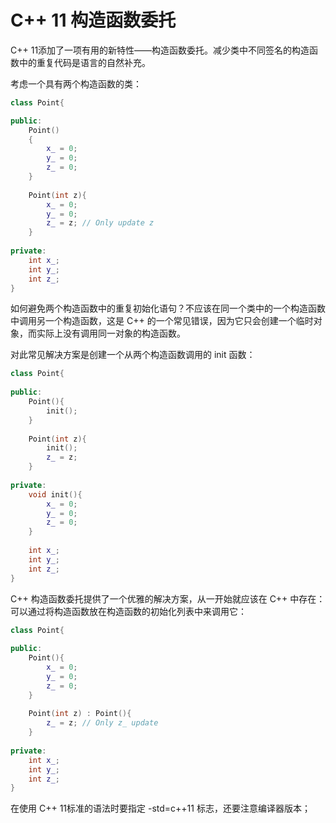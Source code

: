 # C++ 11 构造函数委托

C++ 11添加了一项有用的新特性——构造函数委托。减少类中不同签名的构造函数中的重复代码是语言的自然补充。

考虑一个具有两个构造函数的类：

~~~C++
class Point{

public:
    Point()
    {
        x_ = 0;
        y_ = 0;
        z_ = 0;
    }
    
    Point(int z){
        x_ = 0;
        y_ = 0;
        z_ = z; // Only update z
    }
    
private:
    int x_;
    int y_;
    int z_;
}
~~~

如何避免两个构造函数中的重复初始化语句？不应该在同一个类中的一个构造函数中调用另一个构造函数，这是 C++ 的一个常见错误，因为它只会创建一个临时对象，而实际上没有调用同一对象的构造函数。

对此常见解决方案是创建一个从两个构造函数调用的 init 函数：

~~~C++
class Point{
  
public:
    Point(){
        init();
    }
    
    Point(int z){
        init();
        z_ = z;
    }
    
private:
    void init(){
        x_ = 0;
        y_ = 0;
        z_ = 0;
    }
    
    int x_;
    int y_;
    int z_;
}
~~~

C++ 构造函数委托提供了一个优雅的解决方案，从一开始就应该在 C++ 中存在：可以通过将构造函数放在构造函数的初始化列表中来调用它：

~~~C++
class Point{
    
public:
    Point(){
        x_ = 0;
        y_ = 0;
        z_ = 0;
    }
    
    Point(int z) : Point(){
        z_ = z;	// Only z_ update
    }
    
private:
    int x_;
    int y_;
    int z_;
}
~~~

在使用 C++ 11标准的语法时要指定 -std=c++11 标志，还要注意编译器版本；

